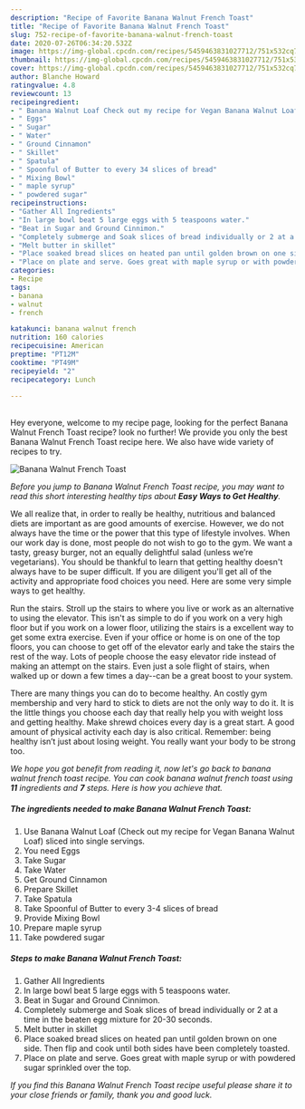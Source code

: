 ```yaml
---
description: "Recipe of Favorite Banana Walnut French Toast"
title: "Recipe of Favorite Banana Walnut French Toast"
slug: 752-recipe-of-favorite-banana-walnut-french-toast
date: 2020-07-26T06:34:20.532Z
image: https://img-global.cpcdn.com/recipes/5459463831027712/751x532cq70/banana-walnut-french-toast-recipe-main-photo.jpg
thumbnail: https://img-global.cpcdn.com/recipes/5459463831027712/751x532cq70/banana-walnut-french-toast-recipe-main-photo.jpg
cover: https://img-global.cpcdn.com/recipes/5459463831027712/751x532cq70/banana-walnut-french-toast-recipe-main-photo.jpg
author: Blanche Howard
ratingvalue: 4.8
reviewcount: 13
recipeingredient:
- " Banana Walnut Loaf Check out my recipe for Vegan Banana Walnut Loaf sliced into single servings"
- " Eggs"
- " Sugar"
- " Water"
- " Ground Cinnamon"
- " Skillet"
- " Spatula"
- " Spoonful of Butter to every 34 slices of bread"
- " Mixing Bowl"
- " maple syrup"
- " powdered sugar"
recipeinstructions:
- "Gather All Ingredients"
- "In large bowl beat 5 large eggs with 5 teaspoons water."
- "Beat in Sugar and Ground Cinnimon."
- "Completely submerge and Soak slices of bread individually or 2 at a time in the beaten egg mixture for 20-30 seconds."
- "Melt butter in skillet"
- "Place soaked bread slices on heated pan until golden brown on one side. Then flip and cook until both sides have been completely toasted."
- "Place on plate and serve. Goes great with maple syrup or with powdered sugar sprinkled over the top."
categories:
- Recipe
tags:
- banana
- walnut
- french

katakunci: banana walnut french 
nutrition: 160 calories
recipecuisine: American
preptime: "PT12M"
cooktime: "PT49M"
recipeyield: "2"
recipecategory: Lunch

---
```

<br>
Hey everyone, welcome to my recipe page, looking for the perfect Banana Walnut French Toast recipe? look no further! We provide you only the best Banana Walnut French Toast recipe here. We also have wide variety of recipes to try.
<br>


![Banana Walnut French Toast](https://img-global.cpcdn.com/recipes/5459463831027712/751x532cq70/banana-walnut-french-toast-recipe-main-photo.jpg)

<i>Before you jump to Banana Walnut French Toast recipe, you may want to read this short interesting healthy tips about <strong>Easy Ways to Get Healthy</strong>.</i>

We all realize that, in order to really be healthy, nutritious and balanced diets are important as are good amounts of exercise. However, we do not always have the time or the power that this type of lifestyle involves. When our work day is done, most people do not wish to go to the gym. We want a tasty, greasy burger, not an equally delightful salad (unless we’re vegetarians). You should be thankful to learn that getting healthy doesn't always have to be super difficult. If you are diligent you'll get all of the activity and appropriate food choices you need. Here are some very simple ways to get healthy.

Run the stairs. Stroll up the stairs to where you live or work as an alternative to using the elevator. This isn't as simple to do if you work on a very high floor but if you work on a lower floor, utilizing the stairs is a excellent way to get some extra exercise. Even if your office or home is on one of the top floors, you can choose to get off of the elevator early and take the stairs the rest of the way. Lots of people choose the easy elevator ride instead of making an attempt on the stairs. Even just a sole flight of stairs, when walked up or down a few times a day--can be a great boost to your system. 

There are many things you can do to become healthy. An costly gym membership and very hard to stick to diets are not the only way to do it. It is the little things you choose each day that really help you with weight loss and getting healthy. Make shrewd choices every day is a great start. A good amount of physical activity each day is also critical. Remember: being healthy isn’t just about losing weight. You really want your body to be strong too. 


<i>We hope you got benefit from reading it, now let's go back to banana walnut french toast recipe. You can cook banana walnut french toast using <strong>11</strong> ingredients and <strong>7</strong> steps. Here is how you achieve that.
</i>

##### The ingredients needed to make Banana Walnut French Toast:

1. Use  Banana Walnut Loaf (Check out my recipe for Vegan Banana Walnut Loaf) sliced into single servings.
1. You need  Eggs
1. Take  Sugar
1. Take  Water
1. Get  Ground Cinnamon
1. Prepare  Skillet
1. Take  Spatula
1. Take  Spoonful of Butter to every 3-4 slices of bread
1. Provide  Mixing Bowl
1. Prepare  maple syrup
1. Take  powdered sugar


##### Steps to make Banana Walnut French Toast:

1. Gather All Ingredients
1. In large bowl beat 5 large eggs with 5 teaspoons water.
1. Beat in Sugar and Ground Cinnimon.
1. Completely submerge and Soak slices of bread individually or 2 at a time in the beaten egg mixture for 20-30 seconds.
1. Melt butter in skillet
1. Place soaked bread slices on heated pan until golden brown on one side. Then flip and cook until both sides have been completely toasted.
1. Place on plate and serve. Goes great with maple syrup or with powdered sugar sprinkled over the top.


<i>If you find this Banana Walnut French Toast recipe useful please share it to your close friends or family, thank you and good luck.</i>
